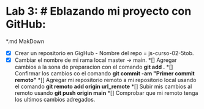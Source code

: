 
 # Lab 3: # Eblazando mi proyecto con GitHub:
*.md MakDown

*[x] Crear un repositorio en GigHub - Nombre del repo = js-curso-02-5tob.
*[x] Cambiar el nombre de mi rama local master -> main.
*[] Agregar cambios a la sona de preparacion con el comando **git add .**
*[] Confirmar los cambios co el comando **git commit -am "Primer commit remoto"**
*[] Agregar mi repositorio remoto a mi repositorio local usando el comando **git remoto add origin url_remote**
*[] Subir mis cambios al remoto usando **git push origin main**
*[] Comprobar que mi remoto tenga los ultimos cambios adregados.
